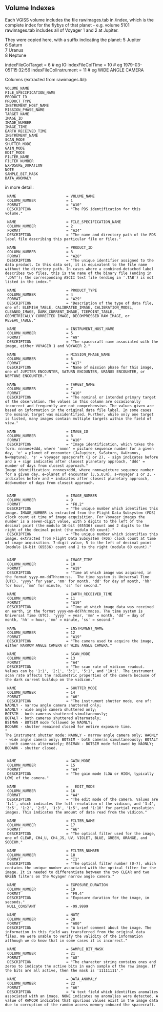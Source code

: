 
Volume Indexes
--------------

Each VGISS volume includes the file rawimages.tab in /index,
which is the complete index for the flybys of that planet -
e.g. volume 5101 rawimages.tab includes all of Voyager 1 and 2 at Jupiter.

They were copied here, with a suffix indicating the planet:
5 Jupiter  
6 Saturn  
7 Uranus  
8 Neptune  

indexFileColTarget = 6 # eg IO
indexFileColTime = 10 # eg 1979-03-05T15:32:56
indexFileColInstrument = 11 # eg WIDE ANGLE CAMERA

Columns (extracted from rawimages.lbl):

    VOLUME_NAME
    FILE_SPECIFICATION_NAME
    PRODUCT_ID
    PRODUCT_TYPE
    INSTRUMENT_HOST_NAME
    MISSION_PHASE_NAME
    TARGET_NAME
    IMAGE_ID
    IMAGE_NUMBER
    IMAGE_TIME
    EARTH_RECEIVED_TIME
    INSTRUMENT_NAME
    SCAN_MODE
    SHUTTER_MODE
    GAIN_MODE
    EDIT_MODE
    FILTER_NAME
    FILTER_NUMBER
    EXPOSURE_DURATION
    NOTE
    SAMPLE_BIT_MASK
    DATA_ANOMALY


in more detail:

     NAME                       = VOLUME_NAME
     COLUMN_NUMBER              = 1
     FORMAT                     = "A10"
     DESCRIPTION                = "The PDS identification for this volume."

     NAME                       = FILE_SPECIFICATION_NAME
     COLUMN_NUMBER              = 2
     FORMAT                     = "A34"
     DESCRIPTION                = "The name and directory path of the PDS label file describing this particular file or files."

     NAME                       = PRODUCT_ID
     COLUMN_NUMBER              = 3
     FORMAT                     = "A20"
     DESCRIPTION                = "The unique identifier assigned to the data product. In this data set, it is equivalent to the file name without the directory path. In cases where a combined-detached label describes two files, this is the name of the binary file (ending in '.DAT'); the corresponding ASCII text file (ending in '.TAB') is not listed in the index."

     NAME                       = PRODUCT_TYPE
     COLUMN_NUMBER              = 4
     FORMAT                     = "A29"
     DESCRIPTION                = "Description of the type of data file, one of: BLEMISH_TABLE, CALIBRATED_IMAGE, CALIBRATION_MODEL, CLEANED_IMAGE, DARK_CURRENT_IMAGE, TIEPOINT_TABLE, GEOMETRICALLY_CORRECTED_IMAGE, DECOMPRESSED_RAW_IMAGE, or RESEAU_TABLE."

     NAME                       = INSTRUMENT_HOST_NAME
     COLUMN_NUMBER              = 5
     FORMAT                     = "A9"
     DESCRIPTION                = "The spacecraft name associated with the image, either VOYAGER 1 and VOYAGER 2."

     NAME                       = MISSION_PHASE_NAME
     COLUMN_NUMBER              = 6
     FORMAT                     = "A17"
     DESCRIPTION                = "Name of mission phase for this image, one of JUPITER ENCOUNTER, SATURN ENCOUNTER, URANUS ENCOUNTER, or NEPTUNE ENCOUNTER."

     NAME                       = TARGET_NAME
     COLUMN_NUMBER              = 7
     FORMAT                     = "A10"
     DESCRIPTION                = "The nominal or intended primary target of the observation. The values in this column are occasionally incorrect and frequently are not comprehensive. The values given are based on information in the original data file label. In some cases the nominal target was misidentified. Further, while only one target is listed, many images contain multiple targets within the field of view."

     NAME                       = IMAGE_ID
     COLUMN_NUMBER              = 8
     FORMAT                     = "A10"
     DESCRIPTION                = "Image identification, which takes the form: nnnnes+ddd, where 'nnnn' = picture sequence number for a given day, 'e' = planet of encounter (J=Jupiter, S=Saturn, U=Uranus, N=Neptune), 's' = Voyager spacecraft (1 or 2), - sign indicates before and a + sign indicates after closest planetary approach, 'ddd' = number of days from closest approach."
    Image identification: nnnnes+ddd, where nnnn=picture sequence number for a given day, e=planet of encounter (J,S,U,N), s=Voyager 1 or 2, - indicates before and + indicates after closest planetary approach, ddd=number of days from closest approach.


     NAME                       = IMAGE_NUMBER
     COLUMN_NUMBER              = 9
     FORMAT                     = "F8.2"
     DESCRIPTION                = "The unique number which identifies this image. IMAGE_NUMBER is extracted from the Flight Data Subsystem (FDS) clock count at time of image acquisition. For Voyager images the number is a seven-digit value, with 5 digits to the left of the decimal point (the modulo 16-bit (65536) count and 2 digits to the right of the decimal point (the modulo 60 count)."
     DESCRIPTION                = "The unique number which identifies this image. extracted from Flight Data Subsystem (FDS) clock count at time of image acquisition. 7-digit value, 5 to the left of decimal point (modulo 16-bit (65536) count and 2 to the right (modulo 60 count)."


     NAME                       = IMAGE_TIME
     COLUMN_NUMBER              = 10
     FORMAT                     = "A19"
     DESCRIPTION                = "Time at which image was acquired, in the format yyyy-mm-ddThh:mm:ss.  The time system is Universal Time (UTC). 'yyyy' for year, 'mm' for month, 'dd' for day of month, 'hh' for hour, 'mm' for minute, 'ss' for second."

     NAME                       = EARTH_RECEIVED_TIME
     COLUMN_NUMBER              = 11
     FORMAT                     = "A19"
     DESCRIPTION                = "Time at which image data was received on earth, in the format yyyy-mm-ddThh:mm:ss. The time system is Universal Time (UTC). 'yyyy' = year, 'mm' = month, 'dd' = day of month, 'hh' = hour, 'mm' = minute, 'ss' = second."

     NAME                       = INSTRUMENT_NAME
     COLUMN_NUMBER              = 12
     FORMAT                     = "A19"
     DESCRIPTION                = "The camera used to acquire the image, either NARROW ANGLE CAMERA or WIDE ANGLE CAMERA."

     NAME                       = SCAN_MODE
     COLUMN_NUMBER              = 13
     FORMAT                     = "A4"
     DESCRIPTION                = "The scan rate of vidicon readout. Values can be '1:1', '2:1', '3:1', '5:1', and '10:1'. The instrument scan rate affects the radiometric properties of the camera because of the dark current buildup on the vidicon."

     NAME                       = SHUTTER_MODE
     COLUMN_NUMBER              = 14
     FORMAT                     = "A6"
     DESCRIPTION                = "The instrument shutter mode, one of:
    NAONLY - narrow angle camera shuttered only;
    WAONLY - wide angle camera shuttered only;
    BOTSIM - both cameras shuttered simultaneously;
    BOTALT - both cameras shuttered alternately;
    BSIMAN - BOTSIM mode followed by NAONLY;
    BODARK - shutter remained closed for entire exposure time.
    "
    The instrument shutter mode: NAONLY - narrow angle camera only; WAONLY - wide angle camera only; BOTSIM - both cameras simultaneously; BOTALT - both cameras alternately; BSIMAN - BOTSIM mode followed by NAONLY; BODARK - shutter closed.
   

     NAME                       = GAIN_MODE
     COLUMN_NUMBER              = 15
     FORMAT                     = "A4"
     DESCRIPTION                = "The gain mode (LOW or HIGH, typically LOW) of the camera."

     NAME                       =   EDIT_MODE
     COLUMN_NUMBER              = 16
     FORMAT                     = "A4"
     DESCRIPTION                = "The edit mode of the camera. Values are '1:1', which indicates the full resolution of the vidicon, and '3:4', '3:5', '1:2', '2:5', '1:3', '1:5', and '1:10' for partial resolution images. This indicates the amount of data read from the vidicon."

     NAME                       = FILTER_NAME
     COLUMN_NUMBER              = 17
     FORMAT                     = "A6"
     DESCRIPTION                = "The optical filter used for the image, one of CLEAR, CH4_U, CH4_JS, UV, VIOLET, BLUE, GREEN, ORANGE, and SODIUM."

     NAME                       = FILTER_NUMBER
     COLUMN_NUMBER              = 18
     FORMAT                     = "I1"
     DESCRIPTION                = "The optical filter number (0-7), which contains the unique number associated with the optical filter for the image. It is needed to differentiate between the two CLEAR and two GREEN filters on the Voyager narrow angle camera."

     NAME                       = EXPOSURE_DURATION
     COLUMN_NUMBER              = 19
     FORMAT                     = "F9.4"
     DESCRIPTION                = "Exposure duration for the image, in seconds."
     NULL_CONSTANT              = -99.9999

     NAME                       = NOTE
     COLUMN_NUMBER              = 20
     FORMAT                     = "A80"
     DESCRIPTION                = "A brief comment about the image. The information in this field was transferred from the original data files. We were unable to verify the validity of the information although we do know that in some cases it is incorrect."

     NAME                       = SAMPLE_BIT_MASK
     COLUMN_NUMBER              = 21
     FORMAT                     = "A8"
     DESCRIPTION                = "The character string contains ones and zeros to indicate the active bits in each sample of the raw image. If the bits are all active, then the mask is '11111111'."

     NAME                       = DATA_ANOMALY
     COLUMN_NUMBER              = 22
     FORMAT                     = "A6"
     DESCRIPTION                = "A text field which identifies anomalies associated with an image. NONE indicates no anomalies were detected. A value of RAMCOR indicates that spurious values exist in the image data due to corruption of the random access memory onboard the spacecraft.

